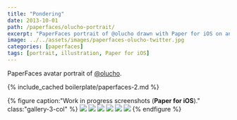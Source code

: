 ```yaml
---
title: "Pondering"
date: 2013-10-01
path: /paperfaces/olucho-portrait/
excerpt: "PaperFaces portrait of @olucho drawn with Paper for iOS on an iPad."
image: ../../assets/images/paperfaces-olucho-twitter.jpg
categories: [paperfaces]
tags: [portrait, illustration, Paper for iOS]
---
```


PaperFaces avatar portrait of <a href="https://twitter.com/olucho">@olucho</a>.

{% include_cached boilerplate/paperfaces-2.md %}

{% figure caption:"Work in progress screenshots (**Paper for iOS**)." class:"gallery-3-col" %}
[![](../../assets/images/paperfaces-olucho-process-1-600.jpg)](../../assets/images/paperfaces-olucho-process-1-lg.jpg)
[![](../../assets/images/paperfaces-olucho-process-2-600.jpg)](../../assets/images/paperfaces-olucho-process-2-lg.jpg)
[![](../../assets/images/paperfaces-olucho-process-3-600.jpg)](../../assets/images/paperfaces-olucho-process-3-lg.jpg)
[![](../../assets/images/paperfaces-olucho-process-4-600.jpg)](../../assets/images/paperfaces-olucho-process-4-lg.jpg)
[![](../../assets/images/paperfaces-olucho-process-5-600.jpg)](../../assets/images/paperfaces-olucho-process-5-lg.jpg)
[![](../../assets/images/paperfaces-olucho-process-6-600.jpg)](../../assets/images/paperfaces-olucho-process-6-lg.jpg)
{% endfigure %}
